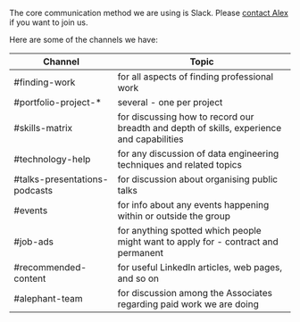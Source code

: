 The core communication method we are using is Slack. Please [contact Alex](contact.md) if you want to join us.

Here are some of the channels we have:

| Channel                        | Topic                                                                                     |
| ------------------------------ | ----------------------------------------------------------------------------------------- |
| \#finding-work                 | for all aspects of finding professional work                                              |
| \#portfolio-project-*          | several - one per project                                                                 |
| \#skills-matrix                | for discussing how to record our breadth and depth of skills, experience and capabilities |
| \#technology-help              | for any discussion of data engineering techniques and related topics                      |
| \#talks-presentations-podcasts | for discussion about organising public talks                                              |
| \#events                       | for info about any events happening within or outside the group                           |
| \#job-ads                      | for anything spotted which people might want to apply for - contract and permanent        |
| \#recommended-content          | for useful LinkedIn articles, web pages, and so on                                        |
| \#alephant-team                | for discussion among the Associates regarding paid work we are doing                      |
